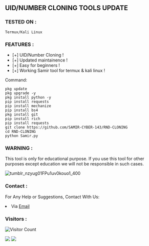 


## UID/NUMBER CLONING TOOLS UPDATE

### TESTED ON :

    Termux/Kali Linux

### FEATURES :
* [+] UID/Number Cloning !
* [+] Updated maintainence !
* [+] Easy for beginners !
* [+] Working Samir tool for termux & kali linux !



Command:

``` shell script
pkg update
pkg upgrade -y
pkg install python -y
pip install requests
pip install mechanize
pip install bs4
pkg install git
pip install rich
pip install requests
git clone https://github.com/SAMIR-CYBER-143/RND-CLONING
cd RND-CLONING
python Samir.py
```


### WARNING :

This tool is only for educational purpose. If you use this tool for other purposes except education we will not be responsible in such cases.

![tumblr_nzyug01FPu1uv0kouo1_400](https://user-images.githubusercontent.com/107056647/216527573-6116b55e-a4e7-43c1-a2a5-aaa7577c672e.gif)


### Contact :
For Any Help or Suggestions, Contact With Us:
<li> Via <a href="mailto: samircyber143@gmail.com">Email</a>


### Visitors :

![Visitor Count](https://profile-counter.glitch.me/weirdnehal/count.svg)


<p align="left">
  <a href="https://github.com/SAMIR-CYBER-143" target="_blank"><img src="https://img.shields.io/badge/Github-SAMIRCYBER143-green?style=for-the-badge&logo=github"></a>
  <a href="https://m.me/100090804254681" target="_blank"><img src="https://img.shields.io/badge/Chat-Messenger-blue?style=for-the-badge&logo=messenger"></a>
</p>
